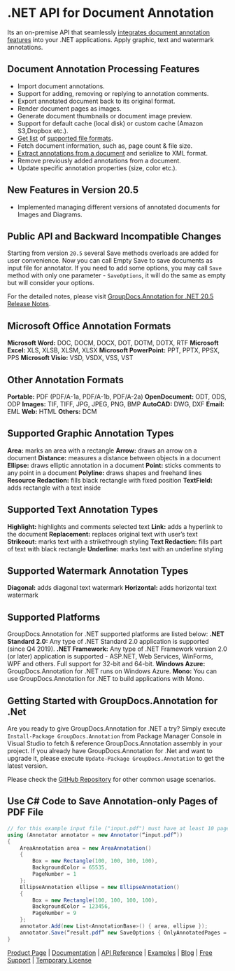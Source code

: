 # .NET API for Document Annotation

Its an on-premise API that seamlessly [integrates document annotation features](https://products.groupdocs.com/annotation/net) into your .NET applications. Apply graphic, text and watermark annotations.

## Document Annotation Processing Features

- Import document annotations.
- Support for adding, removing or replying to annotation comments.
- Export annotated document back to its original format.
- Render document pages as images.
- Generate document thumbnails or document image preview.
- Support for default cache (local disk) or custom cache (Amazon S3,Dropbox etc.).
- [Get list](https://docs.groupdocs.com/display/annotationnet/Get+supported+file+formats) of [supported file formats](https://docs.groupdocs.com/display/annotationnet/Supported+Document+Formats).
- Fetch document information, such as, page count & file size.
- [Extract annotations from a document](https://docs.groupdocs.com/display/annotationnet/Extract+annotations+from+document) and serialize to XML format.
- Remove previously added annotations from a document.
- Update specific annotation properties (size, color etc.).

## New Features in Version 20.5

- Implemented managing different versions of annotated documents for Images and Diagrams.

## Public API and Backward Incompatible Changes

Starting from version `20.5` several Save methods overloads are added for user convenience. Now you can call Empty Save to save documents as input file for annotator. If you need to add some options, you may call `Save` method with only one parameter - `SaveOptions`, it will do the same as empty but will consider your options.

For the detailed notes, please visit [GroupDocs.Annotation for .NET 20.5 Release Notes](https://docs.groupdocs.com/display/annotationnet/GroupDocs.Annotation+for+.NET+20.5+Release+Notes).

## Microsoft Office Annotation Formats

**Microsoft Word:** DOC, DOCM, DOCX, DOT, DOTM, DOTX, RTF
**Microsoft Excel:** XLS, XLSB, XLSM, XLSX
**Microsoft PowerPoint:** PPT, PPTX, PPSX, PPS
**Microsoft Visio:** VSD, VSDX, VSS, VST

## Other Annotation Formats

**Portable:** PDF (PDF/A-1a, PDF/A-1b, PDF/A-2a)
**OpenDocument:** ODT, ODS, ODP
**Images:** TIF, TIFF, JPG, JPEG, PNG, BMP
**AutoCAD:** DWG, DXF
**Email:** EML
**Web:** HTML
**Others:** DCM

## Supported Graphic Annotation Types

**Area:** marks an area with a rectangle
**Arrow:** draws an arrow on a document
**Distance:** measures a distance between objects in a document
**Ellipse:** draws elliptic annotation in a document
**Point:** sticks comments to any point in a document
**Polyline:** draws shapes and freehand lines
**Resource Redaction:** fills black rectangle with fixed position
**TextField:** adds rectangle with a text inside

## Supported Text Annotation Types

**Highlight:** highlights and comments selected text
**Link:** adds a hyperlink to the document
**Replacement:** replaces original text with user’s text
**Strikeout:** marks text with a strikethrough styling
**Text Redaction:** fills part of text with black rectangle
**Underline:** marks text with an underline styling

## Supported Watermark Annotation Types

**Diagonal:** adds diagonal text watermark
**Horizontal:** adds horizontal text watermark

## Supported Platforms

GroupDocs.Annotation for .NET supported platforms are listed below:
**.NET Standard 2.0:** Any type of .NET Standard 2.0 application is supported (since Q4 2019).
**.NET Framework:** Any type of .NET Framework version 2.0 (or later) application is supported - ASP.NET, Web Services, WinForms, WPF and others. Full support for 32-bit and 64-bit.
**Windows Azure:** GroupDocs.Annotation for .NET runs on Windows Azure.
**Mono:** You can use GroupDocs.Annotation for .NET to build applications with Mono.

## Getting Started with GroupDocs.Annotation for .Net

Are you ready to give GroupDocs.Annotation for .NET a try? Simply execute `Install-Package GroupDocs.Annotation` from Package Manager Console in Visual Studio to fetch & reference GroupDocs.Annotation assembly in your project. If you already have GroupDocs.Annotation for .Net and want to upgrade it, please execute `Update-Package GroupDocs.Annotation` to get the latest version.

Please check the [GitHub Repository](https://github.com/groupdocs-annotation/GroupDocs.Annotation-for-.NET) for other common usage scenarios.

## Use C# Code to Save Annotation-only Pages of PDF File

```csharp
// for this example input file ("input.pdf") must have at least 10 pages
using (Annotator annotator = new Annotator(“input.pdf”))
{
    AreaAnnotation area = new AreaAnnotation()
    {
        Box = new Rectangle(100, 100, 100, 100),
        BackgroundColor = 65535,
        PageNumber = 1
    };
    EllipseAnnotation ellipse = new EllipseAnnotation()
    {
        Box = new Rectangle(100, 100, 100, 100),
        BackgroundColor = 123456,
        PageNumber = 9
    };
    annotator.Add(new List<AnnotationBase>() { area, ellipse });
    annotator.Save(“result.pdf” new SaveOptions { OnlyAnnotatedPages = true});
}
```

[Product Page](https://products.groupdocs.com/annotation/net) | [Documentation](https://docs.groupdocs.com/display/annotationnet/Home) | [API Reference](https://apireference.groupdocs.com/net/annotation) | [Examples](https://github.com/groupdocs-annotation/GroupDocs.Annotation-for-.NET) | [Blog](https://blog.groupdocs.com/category/annotation/) | [Free Support](https://forum.groupdocs.com/c/annotation) | [Temporary License](https://purchase.groupdocs.com/temporary-license)
